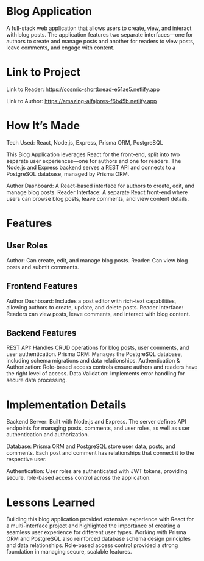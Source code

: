 # Blog Application

A full-stack web application that allows users to create, view, and interact with blog posts. The application features two separate interfaces—one for authors to create and manage posts and another for readers to view posts, leave comments, and engage with content.

# Link to Project
Link to Reader: https://cosmic-shortbread-e51ae5.netlify.app

Link to Author: https://amazing-alfajores-f6b45b.netlify.app

# How It’s Made
Tech Used: React, Node.js, Express, Prisma ORM, PostgreSQL

This Blog Application leverages React for the front-end, split into two separate user experiences—one for authors and one for readers. The Node.js and Express backend serves a REST API and connects to a PostgreSQL database, managed by Prisma ORM.

Author Dashboard: A React-based interface for authors to create, edit, and manage blog posts.
Reader Interface: A separate React front-end where users can browse blog posts, leave comments, and view content details.

# Features 
## User Roles
Author: Can create, edit, and manage blog posts.
Reader: Can view blog posts and submit comments.

## Frontend Features
Author Dashboard: Includes a post editor with rich-text capabilities, allowing authors to create, update, and delete posts.
Reader Interface: Readers can view posts, leave comments, and interact with blog content.

## Backend Features
REST API: Handles CRUD operations for blog posts, user comments, and user authentication.
Prisma ORM: Manages the PostgreSQL database, including schema migrations and data relationships.
Authentication & Authorization: Role-based access controls ensure authors and readers have the right level of access.
Data Validation: Implements error handling for secure data processing.

# Implementation Details
Backend Server: Built with Node.js and Express. The server defines API endpoints for managing posts, comments, and user roles, as well as user authentication and authorization.

Database: Prisma ORM and PostgreSQL store user data, posts, and comments. Each post and comment has relationships that connect it to the respective user.

Authentication: User roles are authenticated with JWT tokens, providing secure, role-based access control across the application.

# Lessons Learned
Building this blog application provided extensive experience with React for a multi-interface project and highlighted the importance of creating a seamless user experience for different user types. Working with Prisma ORM and PostgreSQL also reinforced database schema design principles and data relationships. Role-based access control provided a strong foundation in managing secure, scalable features.

